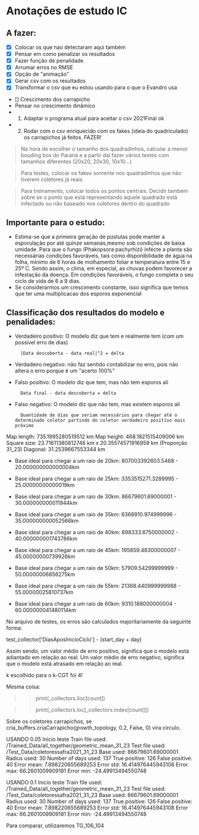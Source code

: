 # Anotações de estudo IC

## A fazer:

- [x] Colocar os que nao detectaram aqui também
- [x] Pensar em como penalizar os resultados
- [x] Fazer função de penalidade
- [x] Arrumar erros no RMSE
- [x] Opção de "animação"
- [x] Gerar csv com os resultados
- [x] Transformar o csv que eu estou usando para o que o Evandro usa
- [] Crescimento dos carrapicho 
- Pensar no crescimento dinâmico
- 1. Adaptar o programa atual para aceitar o csv 2021Final ok
- 2. Rodar com o csv enriquecido com os fakes (ideia do quadriculado) os carrapichos já feitos. FAZER!

> Na hora de escolher o tamanho dos quadradinhos, calcular a menor bouding box do Paraná e a partir daí fazer vários testes com tamanhos diferentes (20x20, 20x30, 10x10...)

> Para testes, colocar os fakes somente nos quadradinhos que não tiverem coletores já reais

> Para treinamento, colocar todos os pontos centrais. Decidir também sobre se o ponto que está representando aquele quadrado está infectado ou não baseado nos coletores dentro do quadrado




## Importante para o estudo:
- Estima-se que a primeira geração de pústulas pode manter a esporulação por até quinze semanas,mesmo sob condições de baixa umidade. Para que o fungo (Phakopsora pachyrhizi) infecte a planta
    são necessárias condições favoráveis, tais como disponibilidade de água na folha, mínimo de 6
    horas de molhamento foliar e temperatura entre 15 e 25º C. Sendo assim, o clima, em especial,
    as chuvas podem favorecer a infestação da doença. Em condições favoráveis, o fungo completa o seu
    ciclo de vida de 6 a 9 dias.
- Se considerarmos um crescimento constante, isso significa que temos que ter uma multiplicacao dos esporos exponencial

## Classificação dos resultados do modelo e penalidades:

- Verdadeiro positivo: O modelo diz que tem e realmente tem (com um possível erro de dias) 

        |Data descoberta - data real|^2 = delta

- Verdadeiro negativo: não faz sentido contabilizar no erro, pois não altera o erro porque é um "acerto 100%"
    
    
- Falso positivo: O modelo diz que tem, mas não tem esporos ali

        Data final - data descoberta = delta

- Falso negativo: O modelo diz que não tem, mas existem esporos ali

        Quantidade de dias que seriam necessários para chegar até o determinado coletor partindo do coletor verdadeiro positivo mais próximo

Map length: 735.1995280519512 km
Map height: 468.1821515409006 km
Square size: 23.71611380812746 km x 20.35574571916959 km (Proporção 31_23)
Diagonal: 31.2539667553344 km

- Base ideal para chegar a um raio de 20km: 807003392603.5468 - 20.000000000000004km

- Base ideal para chegar a um raio de 25km: 3353515271.3289995 - 25.00000000000019km

- Base ideal para chegar a um raio de 30km: 86679601.69000001 - 30.000000000011944km

- Base ideal para chegar a um raio de 35km: 6366910.974999996 - 35.000000000052566km

- Base ideal para chegar a um raio de 40km: 898333.6750000002 - 40.000000001743786km

- Base ideal para chegar a um raio de 45km: 195859.48300000007 - 45.00000000739926km

- Base ideal para chegar a um raio de 50km: 57909.54299999999 - 50.00000006856275km

- Base ideal para chegar a um raio de 55km: 21368.440999999988 - 55.00000025810737km

- Base ideal para chegar a um raio de 60km: 9310.188000000004 - 60.000000041480114km

No arquivo de testes, os erros são calculados majoritariamente da seguinte forma:

test_collector['DiasAposInicioCiclo'] - (start_day + day)

Assim sendo, um valor médio de erro positivo, significa que o modelo está adiantado em relação ao real. Um valor médio de erro negativo, significa que o modelo está atrasado em relação ao real.

k escolhido para o k-CGT foi 4!

Mesma coisa:

>> print(_collectors.iloc[count])

>> print(_collectors.loc[_collectors.index[count]])


Sobre os coletores carrapichos, se cria_buffers.criaCarrapicho(growth_topology, 0.2, False, 0) vira circulo.

USANDO 0.05
Inicio teste
Train file used: /Trained_Data/all_together/geometric_mean_31_23
Test file used: /Test_Data/coletoressafra2021_31_23
Base used: 86679601.69000001
Radius used: 30
Number of days used: 137
True positive: 126
False positive: 40
Error mean: 7.898220655689253
Error std: 16.414976445943108
Error max: 66.2601009909181
Error min: -24.49913494550748

USANDO 0.1
Inicio teste
Train file used: /Trained_Data/all_together/geometric_mean_31_23
Test file used: /Test_Data/coletoressafra2021_31_23
Base used: 86679601.69000001
Radius used: 30
Number of days used: 137
True positive: 126
False positive: 40
Error mean: 7.898220655689253
Error std: 16.414976445943108
Error max: 66.2601009909181
Error min: -24.49913494550748


Para comparar, utilizaremos TG_106_104